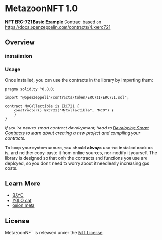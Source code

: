 # MetazoonNFT 1.0

**NFT ERC-721 Basic Example** Contract based on https://docs.openzeppelin.com/contracts/4.x/erc721

## Overview

### Installation

### Usage

Once installed, you can use the contracts in the library by importing them:

```solidity
pragma solidity ^0.8.0;

import "@openzeppelin/contracts/token/ERC721/ERC721.sol";

contract MyCollectible is ERC721 {
    constructor() ERC721("MyCollectible", "MCO") {
    }
}
```

_If you're new to smart contract development, head to [Developing Smart Contracts](https://docs.openzeppelin.com/learn/developing-smart-contracts) to learn about creating a new project and compiling your contracts._

To keep your system secure, you should **always** use the installed code as-is, and neither copy-paste it from online sources, nor modify it yourself. The library is designed so that only the contracts and functions you use are deployed, so you don't need to worry about it needlessly increasing gas costs.

## Learn More

* [BAYC](https://etherscan.io/address/0xbc4ca0eda7647a8ab7c2061c2e118a18a936f13d#code)
* [YOLO cat](https://etherscan.io/address/0x7169887b559f625a81144eee8ac784d1d8b4920f#code)
* [onion meta](https://etherscan.io/address/0xae71193d1e914eea9a3164b5f52a19c86949ff50#code)

## License

MetazoonNFT is released under the [MIT License](LICENSE).